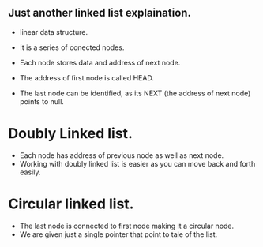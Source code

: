 ## Just another linked list explaination.

- linear data structure.
- It is a series of conected nodes.
- Each node stores data and address of next node.

- The address of first node is called HEAD.
- The last node can be identified, as its NEXT (the address of next node) points to null.


# Doubly Linked list.
- Each node has address of previous node as well as next node.
- Working with doubly linked list is easier as you can move back and forth easily.

# Circular linked list.
- The last node is connected to first node making it a circular node.
- We are given just a single pointer that point to tale of the list.
